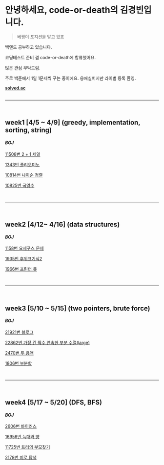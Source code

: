 # 안녕하세요, code-or-death의 김경빈입니다.

> 베짱이 포지션을 맡고 있죠

백엔드 공부하고 있습니다.

코딩테스트 준비 겸 code-or-death에 합류했어요.

많은 관심 부탁드림.

주로 백준에서 1일 1문제씩 푸는 중이에요. 응애실버지만 라이벌 등록 환영.

[**solved.ac**](https://solved.ac/profile/been9610)<br/><br/><hr/>

<br/>

## **week1** [4/5 ~ 4/9] (greedy, implementation, sorting, string)

#### _BOJ_

[11508번 2 + 1 세일](./baekjoon/boj_11508.md)

[1343번 폴리오미노](./baekjoon/boj_1343.md)

[10814번 나이순 정렬](./baekjoon/boj_10814.md)

[10825번 국영수](./baekjoon/boj_10825.md)

<br/><hr/><br/>

## **week2** [4/12~ 4/16] (data structures)<br/>

#### _BOJ_

[1158번 요세푸스 문제](./baekjoon/boj_1158.md)

[1935번 후위표기식2](./baekjoon/boj_1935.md)

[1966번 프린터 큐](./baekjoon/boj_1966.md)

<br/><hr/><br/>

## **week3** [5/10 ~ 5/15] (two pointers, brute force)

#### _BOJ_

[21921번 블로그](./baekjoon/boj_21921.md)

[22862번 가장 긴 짝수 연속한 부분 수열(large)](./baekjoon/boj_22862.md)

[2470번 두 용액](./baekjoon/boj_2470.md)

[1806번 부분합](./baekjoon/boj_1806.md)

<br/><hr/><br/>

## **week4** [5/17 ~ 5/20] (DFS, BFS)

#### _BOJ_

[2606번 바이러스](./baekjoon/boj_2606.md)

[16956번 늑대와 양](./baekjoon/boj_16956.md)

[11725번 트리의 부모찾기](./baekjoon/boj_11725.md)

[2178번 미로 탐색](./baekjoon/boj_2178.md)
